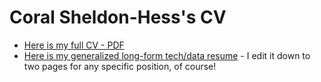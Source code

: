 
# Coral Sheldon-Hess's CV

* [Here is my full CV - PDF](https://github.com/csheldonhess/my-cv/blob/master/sheldon-hess_cv.pdf?raw=true)
* [Here is my generalized long-form tech/data 
resume](https://github.com/csheldonhess/my-cv/blob/master/sheldon-hess_resume_long_form.pdf?raw=true) - I edit it down to two pages for any specific position, of course!
